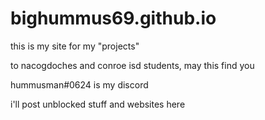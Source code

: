 # bighummus69.github.io

this is my site for my "projects"

to nacogdoches and conroe isd students, may this find you

hummusman#0624 is my discord

i'll post unblocked stuff and websites here
